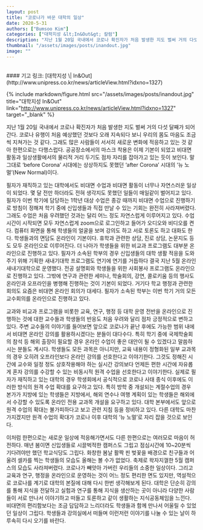 ```yaml
---
layout: post
title: "코로나가 바꾼 대학의 일상"
date: 2020-5-31
authors: ["Bumsoo Kim"]
categories: ["대학지성 &lt;In&Out&gt; 칼럼"]
description: "지난 1월 20일 국내에서 코로나 확진자가 처음 발생한 지도 벌써 거의 다섯 달째가 되어 간다. 코로나 유행이 처음 예상했던 것보다 오래 지속되다 보니 우리의 몸도 마음도 조금씩 지쳐가는 것 같다."
thumbnail: "/assets/images/posts/inandout.jpg"
image: ""
---
```


<br>
#### 기고 링크: [대학지성 \| In&Out](http://www.unipress.co.kr/news/articleView.html?idxno=1327)

{% include markdown/figure.html src="/assets/images/posts/inandout.jpg" title="대학지성 In&Out" link="http://www.unipress.co.kr/news/articleView.html?idxno=1327" target="_blank" %}

지난 1월 20일 국내에서 코로나 확진자가 처음 발생한 지도 벌써 거의 다섯 달째가 되어 간다. 코로나 유행이 처음 예상했던 것보다 오래 지속되다 보니 우리의 몸도 마음도 조금씩 지쳐가는 것 같다. 그래도 많은 사람들이 서서히 새로운 변화에 적응하고 있는 것 같아 한편으로는 다행스럽다. 공공장소에서의 마스크 착용은 이제 기본이 되었고 비대면 활동과 일상생활에서의 물리적 거리 두기도 점차 자리를 잡아가고 있는 듯이 보인다. 말 그대로 ‘before Corona’ 시대에는 상상하지도 못했던 ‘after Corona’ 시대의 ‘뉴 노멀’(New Normal)이다.

필자가 재직하고 있는 대학에서도 비대면 수업과 비대면 활동이 너무나 자연스러운 일상이 되었다. 몇 달 전만 하더라도 전혀 생각지도 못했던 일들이 매일같이 벌어지고 있다. 필자가 이번 학기에 담당하는 1학년 대상 수업은 종강 때까지 비대면 수업으로 진행하기로 방침이 정해져 학기 중에 신입생들과 직접 만날 수 있는 기회는 완전히 사라져버렸다. 그래도 수업은 처음 우려했던 것과는 달리 어느 정도 자연스럽게 이루어지고 있다. 수업 시간이 시작되면 모두 자연스럽게 zoom으로 로그인하고 들어가 오디오와 비디오를 켠다. 컴퓨터 화면을 통해 학생들의 얼굴을 보며 강의도 하고 서로 토론도 하고 대화도 한다. 학생들과의 면담도 온라인이 기본이다. 휴학과 관련한 상담, 진로 상담, 논문지도 등도 모두 온라인으로 이루어진다. 더 나아가 학생들을 위한 비교과 프로그램도 대부분 온라인으로 진행하고 있다. 필자가 소속된 학부의 경우 신입생들의 대학 생활 적응을 도와주기 위해 기획한 새내기대학 프로그램도 연기에 연기를 거듭하다 결국 지난 5월 온라인 새내기대학으로 운영했다. 전공 설명회와 학생들을 위한 사회봉사 프로그램도 온라인으로 진행하고 있다. 그밖에 연구과 관련한 세미나, 학술회의, 강연, 콜로키움 등의 행사도 온라인과 오프라인을 병행해 진행하는 것이 기본이 되었다. 거기다 학교 행정과 관련한 회의도 요즘은 비대면 온라인 회의가 대세다. 필자가 소속된 학부는 이번 학기 거의 모든 교수회의를 온라인으로 진행하고 있다.

교과와 비교과 프로그램을 비롯한 교육, 연구, 행정 등 대학 운영 전반을 온라인으로 진행하는 것에 대한 교수들과 학생들의 반응도 처음 우려와 달리 점차 긍정적으로 변하고 있다. 주변 교수들의 이야기를 들어보면 앞으로 코로나가 끝난 후에도 가능한 범위 내에서 비대면 온라인 강의를 활용하시겠다는 분들이 대다수다. 특히 학기 중에 국제학술회의 참석 등 해외 출장이 필요할 경우 온라인 수업이 좋은 대안이 될 수 있겠다고 말씀하시는 분들도 계시다. 학생들도 모든 과목은 아니지만, 교육 내용이 정형화된 일부 교과목의 경우 오히려 오프라인보다 온라인 강의를 선호한다고 이야기한다. 그것도 정해진 시간에 교수와 일정 정도 상호작용해야 하는 실시간 강의보다 언제든 편한 시간에 자유롭게 혼자 강의를 수강할 수 있는 비동시적 원격 수업을 선호한다고 이야기한다. 실제로 필자가 재직하고 있는 대학의 경우 학생회에서 공식적으로 코로나 사태 종식 이후에도 이러한 방식의 원격 수업 확대를 요구하고 있다. 특히 방학 중 개설되는 계절수업의 경우 본가가 지방에 있는 학생들은 지방에서, 해외 연수나 여행 계획이 있는 학생들은 해외에서 수강할 수 있도록 온라인 전용 교과목 개설을 요구하고 있다. 대학 본부에서도 앞으로 원격 수업의 확대는 불가피하다고 보고 관련 지침 등을 정비하고 있다. 다른 대학도 마찬가지겠지만 원격 수업의 확대가 코로나 이후 대학의 ‘뉴 노멀’로 자리 잡을 것으로 보인다.

이처럼 한편으로는 새로운 일상에 적응해가면서도 다른 한편으로는 여러모로 마음이 허전하다. 매년 봄이면 신입생들로 시끌벅적한 캠퍼스도 그립고 점심시간에 10~20분씩 기다려야만 했던 학교식당도 그립다. 화창한 봄날 활짝 핀 벚꽃을 배경으로 친구들과 어울려 셀카를 찍는 학생들의 모습도 올해는 볼 수가 없었다. 축제로 왁자지껄한 5월 캠퍼스의 모습도 사라져버렸다. 코로나가 빼앗아 가버린 우리들의 소중한 일상이다. 그리고 교육과 연구, 행정을 온라인으로 운영하는 것이 어느 정도 편리한 면도 있지만, 역설적으로 코로나를 계기로 대학의 본질에 대해 다시 한번 생각해보게 된다. 대학은 단순히 강의를 통해 지식을 전달하고 실험과 연구를 통해 지식을 생산하는 곳이 아니라 다양한 사람들이 서로 만나서 이야기하고 떠들고 토론하고 같이 생활하는 지식공동체임을 느낀다. 비대면의 편리함보다는 조금 답답하고 느리더라도 학생들과 함께 만나서 어울릴 수 있었던 일상이 그립다. 학생들과 강의실에서 떠들며 이런저런 이야기를 나눌 수 있는 날이 하루속히 다시 오기를 바란다.

<br>
